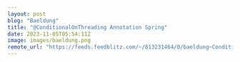 ```yaml
---
layout: post
blog: "Baeldung"
title: "@ConditionalOnThreading Annotation Spring"
date: 2023-11-05T05:54:11Z
image: images/baeldung.png
remote_url: "https://feeds.feedblitz.com/~/813231464/0/baeldung~ConditionalOnThreading-Annotation-Spring"
---
```

